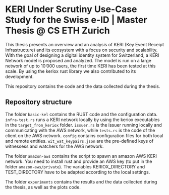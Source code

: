 # KERI Under Scrutiny Use-Case Study for the Swiss e-ID | Master Thesis @ CS ETH Zurich

This thesis presents an overview and an analysis of KERI (Key Event Receipt Infrastructure) and its ecosystem with a focus on security and scalability. With the goal of designing a digital identity system for Switzerland, a KERI Network model is proposed and analyzed. The model is run on a large network of up to 10’000 users, the first time KERI has been tested at this scale. By using the keriox rust library we also contributed to its development.

This repository contains the code and the data collected during the thesis.

## Repository structure
The folder `basic-kel` contains the RUST code and the configuration data. `infra-test.rs` runs a KERI network locally by using the keriox executables in the `target_from_keriox` folder. `issuer.rs` is the issuer running locally and communicating with the AWS network, while `tests.rs` is the code of the client on the AWS network. `config` contains configuration files for both local and remote entities. `wit_wat_keypairs.json` are the pre-defined keys of witnessess and watchers for the AWS network.

The folder `amazon-aws` contains the script to spawn an amazon AWS KERI network. You need to install rust and provide an AWS key (to put in the folder `amazon-aws/private`). The variables KERIOX_DIRECTORY and TEST_DIRECTORY have to be adapted according to the local settings.

The folder `experiments` contains the results and the data collected during the thesis, as well as the plots code.
